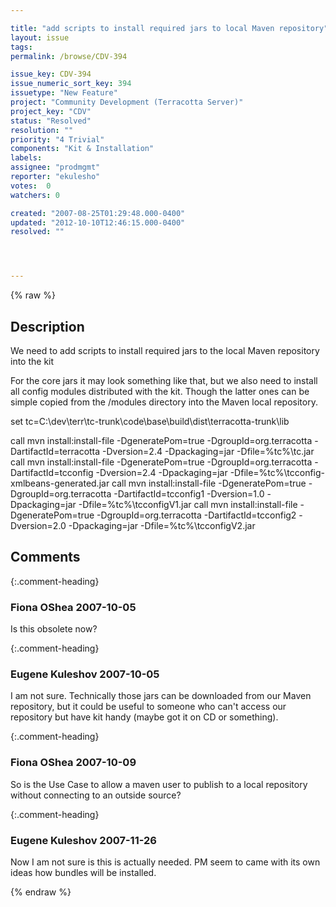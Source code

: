```yaml
---

title: "add scripts to install required jars to local Maven repository"
layout: issue
tags: 
permalink: /browse/CDV-394

issue_key: CDV-394
issue_numeric_sort_key: 394
issuetype: "New Feature"
project: "Community Development (Terracotta Server)"
project_key: "CDV"
status: "Resolved"
resolution: ""
priority: "4 Trivial"
components: "Kit & Installation"
labels: 
assignee: "prodmgmt"
reporter: "ekulesho"
votes:  0
watchers: 0

created: "2007-08-25T01:29:48.000-0400"
updated: "2012-10-10T12:46:15.000-0400"
resolved: ""




---
```


{% raw %}

## Description

<div markdown="1" class="description">

We need to add scripts to install required jars to the local Maven repository into the kit

For the core jars it may look something like that, but we also need to install all config modules distributed with the kit. Though the latter ones can be simple copied from the <dist>/modules directory into the Maven local repository.

set tc=C:\dev\terr\tc-trunk\code\base\build\dist\terracotta-trunk\lib

call mvn install:install-file -DgeneratePom=true -DgroupId=org.terracotta 
  -DartifactId=terracotta -Dversion=2.4 -Dpackaging=jar -Dfile=%tc%\tc.jar
call mvn install:install-file -DgeneratePom=true -DgroupId=org.terracotta 
  -DartifactId=tcconfig -Dversion=2.4 -Dpackaging=jar -Dfile=%tc%\tcconfig-xmlbeans-generated.jar
call mvn install:install-file -DgeneratePom=true -DgroupId=org.terracotta
  -DartifactId=tcconfig1 -Dversion=1.0 -Dpackaging=jar -Dfile=%tc%\tcconfigV1.jar
call mvn install:install-file -DgeneratePom=true -DgroupId=org.terracotta
  -DartifactId=tcconfig2 -Dversion=2.0 -Dpackaging=jar -Dfile=%tc%\tcconfigV2.jar


</div>

## Comments


{:.comment-heading}
### **Fiona OShea** <span class="date">2007-10-05</span>

<div markdown="1" class="comment">

Is this obsolete now?

</div>


{:.comment-heading}
### **Eugene Kuleshov** <span class="date">2007-10-05</span>

<div markdown="1" class="comment">

I am not sure. Technically those jars can be downloaded from our Maven repository, but it could be useful to someone who can't access our repository but have kit handy (maybe got it on CD or something).

</div>


{:.comment-heading}
### **Fiona OShea** <span class="date">2007-10-09</span>

<div markdown="1" class="comment">

So is the Use Case to allow a maven user to publish to a local repository without connecting to an outside source?

</div>


{:.comment-heading}
### **Eugene Kuleshov** <span class="date">2007-11-26</span>

<div markdown="1" class="comment">

Now I am not sure is this is actually needed. PM seem to came with its own ideas how bundles will be installed.

</div>



{% endraw %}
